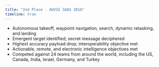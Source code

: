 ```yaml
---
title: "2nd Place - AUVSI SUAS 2016"
timeline: true
---
```


* Autonomous takeoff, waypoint navigation, search, dynamic retasking, and landing
* Emergent target identified; secret message deciphered
* Highest accuracy payload drop; interoperability objective met
* Actionable, remote, and electronic intelligence objectives met
* Competed against 24 teams from around the world, including the US, Canada, India, Israel, Germany, and Turkey
